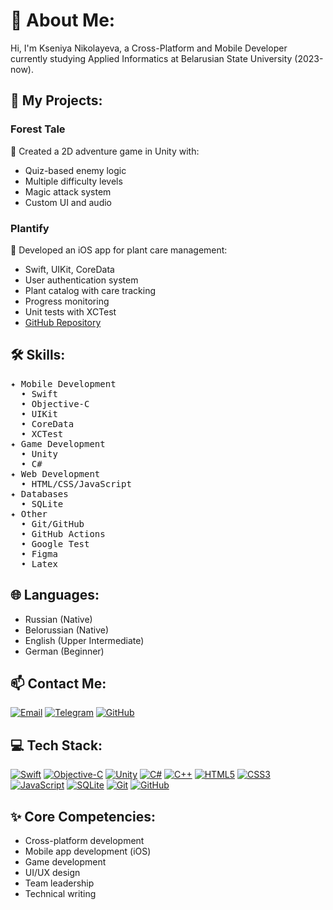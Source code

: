 # 💫 About Me:
Hi, I'm Kseniya Nikolayeva, a Cross-Platform and Mobile Developer currently studying Applied Informatics at Belarusian State University (2023-now).

## 🚀 My Projects:
### Forest Tale
🌲 Created a 2D adventure game in Unity with:
- Quiz-based enemy logic
- Multiple difficulty levels
- Magic attack system
- Custom UI and audio

### Plantify
🌱 Developed an iOS app for plant care management:
- Swift, UIKit, CoreData
- User authentication system
- Plant catalog with care tracking
- Progress monitoring
- Unit tests with XCTest
- [GitHub Repository](https://github.com/Xeiniya/Plantify)

## 🛠 Skills:
<pre>
✦ Mobile Development
  • Swift
  • Objective-C
  • UIKit
  • CoreData
  • XCTest
✦ Game Development
  • Unity
  • C#
✦ Web Development
  • HTML/CSS/JavaScript
✦ Databases
  • SQLite
✦ Other
  • Git/GitHub
  • GitHub Actions
  • Google Test
  • Figma
  • Latex
</pre>

## 🌐 Languages:
- Russian (Native)
- Belorussian (Native)
- English (Upper Intermediate)
- German (Beginner)

## 📫 Contact Me:
[![Email](https://img.shields.io/badge/Email-%23D14836.svg?logo=gmail&logoColor=white)](mailto:ksn.nikolayeva@gmail.com)
[![Telegram](https://img.shields.io/badge/Telegram-%2326A5E4.svg?logo=telegram&logoColor=white)](https://t.me/lacrimiis)
[![GitHub](https://img.shields.io/badge/GitHub-%23181717.svg?logo=github&logoColor=white)](https://github.com/Xeiniya)

## 💻 Tech Stack:
[![Swift](https://img.shields.io/badge/swift-F54A2A?style=for-the-badge&logo=swift&logoColor=white)](https://developer.apple.com/swift/)
[![Objective-C](https://img.shields.io/badge/Objective--C-%233A95E3.svg?style=for-the-badge&logo=apple&logoColor=white)](https://developer.apple.com/library/archive/documentation/Cocoa/Conceptual/ProgrammingWithObjectiveC/Introduction/Introduction.html)
[![Unity](https://img.shields.io/badge/unity-%23000000.svg?style=for-the-badge&logo=unity&logoColor=white)](https://unity.com/)
[![C#](https://img.shields.io/badge/c%23-%23239120.svg?style=for-the-badge&logo=c-sharp&logoColor=white)](https://docs.microsoft.com/en-us/dotnet/csharp/)
[![C++](https://img.shields.io/badge/c++-%2300599C.svg?style=for-the-badge&logo=c%2B%2B&logoColor=white)](https://isocpp.org/)
[![HTML5](https://img.shields.io/badge/html5-%23E34F26.svg?style=for-the-badge&logo=html5&logoColor=white)](https://developer.mozilla.org/en-US/docs/Web/HTML)
[![CSS3](https://img.shields.io/badge/css3-%231572B6.svg?style=for-the-badge&logo=css3&logoColor=white)](https://developer.mozilla.org/en-US/docs/Web/CSS)
[![JavaScript](https://img.shields.io/badge/javascript-%23323330.svg?style=for-the-badge&logo=javascript&logoColor=%23F7DF1E)](https://developer.mozilla.org/en-US/docs/Web/JavaScript)
[![SQLite](https://img.shields.io/badge/SQLite-%2307405e.svg?style=for-the-badge&logo=sqlite&logoColor=white)](https://www.sqlite.org/)
[![Git](https://img.shields.io/badge/git-%23F05033.svg?style=for-the-badge&logo=git&logoColor=white)](https://git-scm.com/)
[![GitHub](https://img.shields.io/badge/github-%23121011.svg?style=for-the-badge&logo=github&logoColor=white)](https://github.com/)

## ✨ Core Competencies:
- Cross-platform development
- Mobile app development (iOS)
- Game development
- UI/UX design
- Team leadership
- Technical writing
